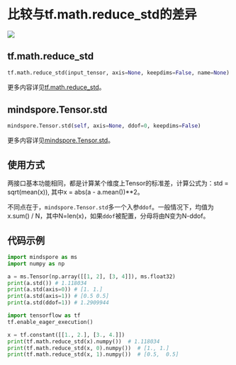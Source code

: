 # 比较与tf.math.reduce_std的差异

<a href="https://gitee.com/mindspore/docs/blob/r2.1/docs/mindspore/source_zh_cn/note/api_mapping/tensorflow_diff/TensorStd.md" target="_blank"><img src="https://mindspore-website.obs.cn-north-4.myhuaweicloud.com/website-images/r2.1/resource/_static/logo_source.png"></a>

## tf.math.reduce_std

```python
tf.math.reduce_std(input_tensor, axis=None, keepdims=False, name=None)
```

更多内容详见[tf.math.reduce_std](https://tensorflow.google.cn/versions/r1.15/api_docs/python/tf/math/reduce_std)。

## mindspore.Tensor.std

```python
mindspore.Tensor.std(self, axis=None, ddof=0, keepdims=False)
```

更多内容详见[mindspore.Tensor.std](https://mindspore.cn/docs/zh-CN/r2.1/api_python/mindspore/Tensor/mindspore.Tensor.std.html#mindspore.Tensor.std)。

## 使用方式

两接口基本功能相同，都是计算某个维度上Tensor的标准差，计算公式为：std = sqrt(mean(x)), 其中x = abs(a - a.mean())**2。

不同点在于，`mindspore.Tensor.std`多一个入参`ddof`。一般情况下，均值为x.sum() / N，其中N=len(x)，如果`ddof`被配置，分母将由N变为N-ddof。

## 代码示例

```python
import mindspore as ms
import numpy as np

a = ms.Tensor(np.array([[1, 2], [3, 4]]), ms.float32)
print(a.std()) # 1.118034
print(a.std(axis=0)) # [1. 1.]
print(a.std(axis=1)) # [0.5 0.5]
print(a.std(ddof=1)) # 1.2909944

import tensorflow as tf
tf.enable_eager_execution()

x = tf.constant([[1., 2.], [3., 4.]])
print(tf.math.reduce_std(x).numpy())  # 1.118034
print(tf.math.reduce_std(x, 0).numpy())  # [1., 1.]
print(tf.math.reduce_std(x, 1).numpy())  # [0.5,  0.5]
```
